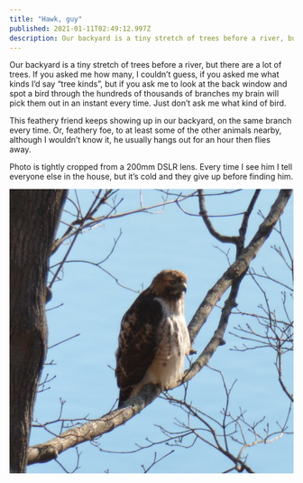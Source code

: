 ```yaml
---
title: "Hawk, guy"
published: 2021-01-11T02:49:12.997Z
description: Our backyard is a tiny stretch of trees before a river, but there are a lot of trees. If you asked me how many, I couldn’t guess, if you asked me what kinds I’d say “tree kinds”, but if you ask me to look at the back window and spot a bird through the hundreds of thousands of branches my brain will pick them out in an instant every time. Just don’t ask me what kind of bird.
---
```


Our backyard is a tiny stretch of trees before a river, but there are a lot of trees. If you asked me how many, I couldn’t guess, if you asked me what kinds I’d say “tree kinds”, but if you ask me to look at the back window and spot a bird through the hundreds of thousands of branches my brain will pick them out in an instant every time. Just don’t ask me what kind of bird.

This feathery friend keeps showing up in our backyard, on the same branch every time. Or, feathery foe, to at least some of the other animals nearby, although I wouldn’t know it, he usually hangs out for an hour then flies away.

Photo is tightly cropped from a 200mm DSLR lens. Every time I see him I tell everyone else in the house, but it’s cold and they give up before finding him. 

![a hawk in a tree in our backyard](../images/2021/hawk.jpg)
